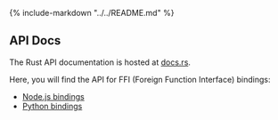 <!-- markdownlint-disable MD041 -->
{%
    include-markdown  "../../README.md"
%}

## API Docs

The Rust API documentation is hosted at [docs.rs](https://docs.rs/rf24).

Here, you will find the API for FFI (Foreign Function Interface) bindings:

- [Node.js bindings](node-api/README.md)
- [Python bindings](python-api/README.md)
